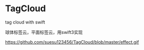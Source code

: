 # TagCloud
tag cloud with swift

球体标签云，平面标签云，用swift3实现

https://github.com/suesu123456/TagCloud/blob/master/effect.gif